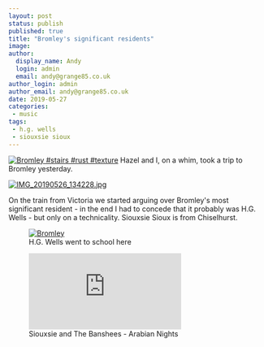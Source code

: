 ```yaml
---
layout: post
status: publish
published: true
title: "Bromley's significant residents"
image: 
author:
  display_name: Andy
  login: admin
  email: andy@grange85.co.uk
author_login: admin
author_email: andy@grange85.co.uk
date: 2019-05-27
categories:
 - music
tags:
 - h.g. wells
 - siouxsie sioux
---
```

<a data-flickr-embed="true"  href="https://www.flickr.com/photos/grange85/47937917336/in/dateposted/" title="Bromley #stairs #rust #texture"><img src="https://live.staticflickr.com/65535/47937917336_85121c447a_c.jpg" alt="Bromley #stairs #rust #texture"></a>
Hazel and I, on a whim, took a trip to Bromley yesterday.

<a data-flickr-embed="true"  href="https://www.flickr.com/photos/grange85/47939582098/in/dateposted/" title="IMG_20190526_134228.jpg"><img src="https://live.staticflickr.com/65535/47939582098_40bf9dcc84_c.jpg" alt="IMG_20190526_134228.jpg"></a>

On the train from Victoria we started arguing over Bromley's most significant resident - in the end I had to concede that it probably was H.G. Wells - but only on a technicality. Siouxsie Sioux is from Chiselhurst.

<figure class="caption aligncenter"><a data-flickr-embed="true"  href="https://www.flickr.com/photos/moley75/47937880758/in/dateposted/" title="Bromley"><img src="https://live.staticflickr.com/65535/47937880758_8f8925fed7_c.jpg" alt="Bromley"></a><figcaption class="caption-text">H.G. Wells went to school here</figcaption></figure>

<figure class="caption aligncenter"><iframe src="https://www.youtube.com/embed/bfygNGVdJ7g" frameborder="0" allowfullscreen></iframe><figcaption class="caption-text">Siouxsie and The Banshees - Arabian Nights</figcaption></figure>


